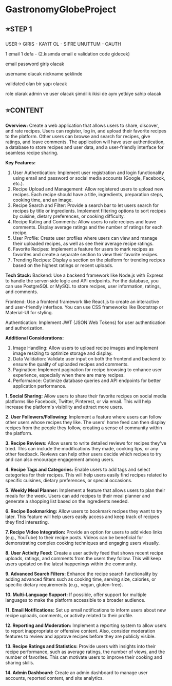 # GastronomyGlobeProject
## ⭐STEP 1

USER→ GIRIS - KAYIT OL - SIFRE UNUTTUM - OAUTH

1 email 1 defa - (2.kısımda email e validation code gidecek)

email password giriş olacak

username olacak nickname şeklinde

validated olan bir yapı olacak

role olarak admin ve user olacak şimdilik ikisi de aynı yetkiye sahip olacak

## ⭐CONTENT
**Overview:**
Create a web application that allows users to share, discover, and rate recipes. Users can register, log in, and upload their favorite recipes to the platform. Other users can browse and search for recipes, give ratings, and leave comments. The application will have user authentication, a database to store recipes and user data, and a user-friendly interface for seamless recipe sharing.

**Key Features:**

1. User Authentication: Implement user registration and login functionality using email and password or social media accounts (Google, Facebook, etc.).
2. Recipe Upload and Management: Allow registered users to upload new recipes. Each recipe should have a title, ingredients, preparation steps, cooking time, and an image.
3. Recipe Search and Filter: Provide a search bar to let users search for recipes by title or ingredients. Implement filtering options to sort recipes by cuisine, dietary preferences, or cooking difficulty.
4. Recipe Rating and Comments: Allow users to rate recipes and leave comments. Display average ratings and the number of ratings for each recipe.
5. User Profile: Create user profiles where users can view and manage their uploaded recipes, as well as see their average recipe ratings.
6. Favorite Recipes: Implement a feature for users to mark recipes as favorites and create a separate section to view their favorite recipes.
7. Trending Recipes: Display a section on the platform for trending recipes based on the highest ratings or recent uploads.

**Tech Stack:**
Backend: Use a backend framework like Node.js with Express to handle the server-side logic and API endpoints. For the database, you can use PostgreSQL or MySQL to store recipes, user information, ratings, and comments.

Frontend: Use a frontend framework like React.js to create an interactive and user-friendly interface. You can use CSS frameworks like Bootstrap or Material-UI for styling.

Authentication: Implement JWT (JSON Web Tokens) for user authentication and authorization.

**Additional Considerations:**

1. Image Handling: Allow users to upload recipe images and implement image resizing to optimize storage and display.
2. Data Validation: Validate user input on both the frontend and backend to ensure the quality of uploaded recipes and comments.
3. Pagination: Implement pagination for recipe browsing to enhance user experience, especially when there are many recipes.
4. Performance: Optimize database queries and API endpoints for better application performance.

**1. Social Sharing:** Allow users to share their favorite recipes on social media platforms like Facebook, Twitter, Pinterest, or via email. This will help increase the platform's visibility and attract more users.

**2. User Followers/Following:** Implement a feature where users can follow other users whose recipes they like. The users' home feed can then display recipes from the people they follow, creating a sense of community within the platform.

**3. Recipe Reviews:** Allow users to write detailed reviews for recipes they've tried. This can include the modifications they made, cooking tips, or any other feedback. Reviews can help other users decide which recipes to try and can also encourage engagement among users.

**4. Recipe Tags and Categories:** Enable users to add tags and select categories for their recipes. This will help users easily find recipes related to specific cuisines, dietary preferences, or special occasions.

**5. Weekly Meal Planner:** Implement a feature that allows users to plan their meals for the week. Users can add recipes to their meal planner and generate a shopping list based on the ingredients needed.

**6. Recipe Bookmarking:** Allow users to bookmark recipes they want to try later. This feature will help users easily access and keep track of recipes they find interesting.

**7. Recipe Video Integration:** Provide an option for users to add video links (e.g., YouTube) to their recipe posts. Videos can be beneficial for demonstrating complex cooking techniques and engaging users visually.

**8. User Activity Feed:** Create a user activity feed that shows recent recipe uploads, ratings, and comments from the users they follow. This will keep users updated on the latest happenings within the community.

**9. Advanced Search Filters:** Enhance the recipe search functionality by adding advanced filters such as cooking time, serving size, calories, or specific dietary requirements (e.g., vegan, gluten-free).

**10. Multi-Language Support:** If possible, offer support for multiple languages to make the platform accessible to a broader audience.

**11. Email Notifications:** Set up email notifications to inform users about new recipe uploads, comments, or activity related to their profile.

**12. Reporting and Moderation:** Implement a reporting system to allow users to report inappropriate or offensive content. Also, consider moderation features to review and approve recipes before they are publicly visible.

**13. Recipe Ratings and Statistics:** Provide users with insights into their recipe performance, such as average ratings, the number of views, and the number of favorites. This can motivate users to improve their cooking and sharing skills.

**14. Admin Dashboard:** Create an admin dashboard to manage user accounts, reported content, and site analytics.
